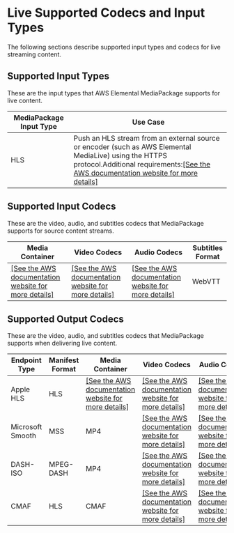 # Live Supported Codecs and Input Types<a name="supported-inputs-live"></a>

The following sections describe supported input types and codecs for live streaming content\.

## Supported Input Types<a name="supported-types-live"></a>

These are the input types that AWS Elemental MediaPackage supports for live content\.


| MediaPackage Input Type | Use Case | 
| --- | --- | 
| HLS | Push an HLS stream from an external source or encoder \(such as AWS Elemental MediaLive\) using the HTTPS protocol\.Additional requirements:[\[See the AWS documentation website for more details\]](http://docs.aws.amazon.com/mediapackage/latest/ug/supported-inputs-live.html) | 

## Supported Input Codecs<a name="suported-inputs-codecs-live"></a>

These are the video, audio, and subtitles codecs that MediaPackage supports for source content streams\.


| Media Container | Video Codecs | Audio Codecs | Subtitles Format | 
| --- | --- | --- | --- | 
|  [\[See the AWS documentation website for more details\]](http://docs.aws.amazon.com/mediapackage/latest/ug/supported-inputs-live.html)  |  [\[See the AWS documentation website for more details\]](http://docs.aws.amazon.com/mediapackage/latest/ug/supported-inputs-live.html)  |  [\[See the AWS documentation website for more details\]](http://docs.aws.amazon.com/mediapackage/latest/ug/supported-inputs-live.html)  | WebVTT | 

## Supported Output Codecs<a name="suported-outputs-codecs-live"></a>

These are the video, audio, and subtitles codecs that MediaPackage supports when delivering live content\.


| Endpoint Type | Manifest Format | Media Container | Video Codecs | Audio Codecs | Subtitles Format | 
| --- | --- | --- | --- | --- | --- | 
| Apple HLS | HLS |  [\[See the AWS documentation website for more details\]](http://docs.aws.amazon.com/mediapackage/latest/ug/supported-inputs-live.html)  |  [\[See the AWS documentation website for more details\]](http://docs.aws.amazon.com/mediapackage/latest/ug/supported-inputs-live.html)  |  [\[See the AWS documentation website for more details\]](http://docs.aws.amazon.com/mediapackage/latest/ug/supported-inputs-live.html)  | WebVTT | 
| Microsoft Smooth | MSS | MP4 |  [\[See the AWS documentation website for more details\]](http://docs.aws.amazon.com/mediapackage/latest/ug/supported-inputs-live.html)  |  [\[See the AWS documentation website for more details\]](http://docs.aws.amazon.com/mediapackage/latest/ug/supported-inputs-live.html)  | DFXP | 
| DASH\-ISO | MPEG\-DASH | MP4 |  [\[See the AWS documentation website for more details\]](http://docs.aws.amazon.com/mediapackage/latest/ug/supported-inputs-live.html)  |  [\[See the AWS documentation website for more details\]](http://docs.aws.amazon.com/mediapackage/latest/ug/supported-inputs-live.html)  | EBU\-TT | 
| CMAF | HLS | CMAF |  [\[See the AWS documentation website for more details\]](http://docs.aws.amazon.com/mediapackage/latest/ug/supported-inputs-live.html)  |  [\[See the AWS documentation website for more details\]](http://docs.aws.amazon.com/mediapackage/latest/ug/supported-inputs-live.html)  | WebVTT | 